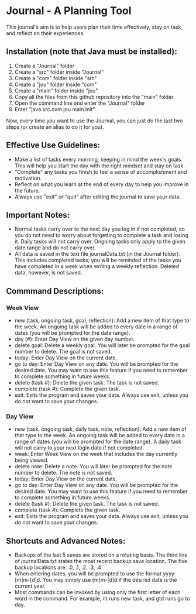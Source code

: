 # Journal - A Planning Tool

This journal's aim is to help users plan their time effectively, stay on task, and reflect on their experiences. 


## Installation (note that Java must be installed): 
1. Create a "Journal" folder
2. Create a "src" folder inside "Journal"
3. Create a "com" folder inside "src"
4. Create a "jou" folder inside "com"
5. Create a "main" folder inside "jou"
6. Copy all the files from this github repository into the "main" folder
7. Open the command line and enter the "Journal" folder
8. Enter "java src.com.jou.main.Init"

Now, every time you want to use the Journal, you can just do the last two steps (or create an alias to do it for you).


## Effective Use Guidelines:

- Make a list of tasks every morning, keeping in mind the week's goals. This will help you start the day with the right mindset and stay on task.
- "Complete" any tasks you finish to feel a sense of accomplishment and motivation.
- Reflect on what you learn at the end of every day to help you improve in the future.
- Always use "exit" or "quit" after editing the journal to save your data.

## Important Notes:

- Normal tasks carry over to the next day you log in if not completed, so you do not need to worry about forgetting to complete a task and losing it. Daily tasks will not carry over. Ongoing tasks only apply to the given date range and do not carry over.
- All data is saved in the text file journalData.txt (in the Journal folder). This includes completed tasks; you will be reminded of the tasks you have completed in a week when writing a weekly reflection. Deleted data, however, is not saved.

## Commmand Descriptions:

### Week View
- new (task, ongoing task, goal, reflection): 
    Add a new item of that type to the week. An ongoing task will be added to every date in a range of dates (you will be prompted for 
    the date range).
- day (#): 
    Enter Day View on the given day number.
- delete goal: 
    Delete a weekly goal. You will later be prompted for the goal number to delete. The goal is not saved.
- today: 
    Enter Day View on the current date.
- go to day: 
    Enter Day View on any date. You will be prompted for the desired date. You may want to use this feature if you need to remember to 
    complete something in future weeks.
- delete (task #): 
    Delete the given task. The task is not saved.
- complete (task #): 
    Complete the given task.
- exit: 
    Exits the program and saves your data. Always use exit, unless you do not want to save your changes.

### Day View
- new (task, ongoing task, daily task, note, reflection): 
    Add a new item of that type to the week. An ongoing task will be added to every date in a range of dates (you will be prompted for 
    the date range). A daily task will not carry to your next login date if not completed.
- week: 
    Enter Week View on the week that includes the day currently being viewed.
- delete note: 
    Delete a note. You will later be prompted for the note number to delete. The note is not saved.
- today: 
    Enter Day View on the current date.
- go to day: 
    Enter Day View on any date. You will be prompted for the desired date. You may want to use this feature if you need to remember to 
    complete something in future weeks.
- delete (task #): 
    Delete the given task. The task is not saved.
- complete (task #): 
    Complete the given task.
- exit: 
    Exits the program and saves your data. Always use exit, unless you do not want to save your changes.

## Shortcuts and Advanced Notes:

- Backups of the last 5 saves are stored on a rotating basis. The third line of journalData.txt states the most recent backup save location. The five backup locations are: .0, .1, .2, .3, .4
- When entering dates, you will be prompted to use the format yyyy-[m]m-[d]d. You may simply use [m]m-[d]d if the desired date is the current year.
- Most commands can be invoked by using only the first letter of each word in the command. For example, nt runs new task, and gtd runs go to day.
